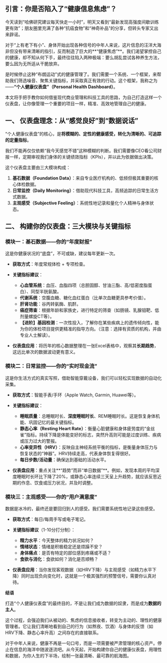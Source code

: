 ## **引言：你是否陷入了“健康信息焦虑”？**

今天读到“哈佛研究建议每天快走一小时”，明天又看到“最新发现高强度间歇训练更有效”；朋友圈里充满了各种“抗癌食物”和“神奇补品”的分享，但转头专家又出来辟谣。

对于“上有老下有小”、身体开始出现各种信号的中年人来说，这片信息的汪洋大海非但没有带来清晰的指引，反而制造了巨大的**“健康焦虑”**。我们渴望掌控自己的健康，却不知从何下手，最终往往陷入两种极端：要么胡乱尝试各种养生方法，要么因为无所适从干脆放弃。

是时候停止这种“布朗运动”式的健康管理了。我们需要一个系统、一个框架，来帮助我们筛选噪音、聚焦关键指标，并采取真正有效的行动。这个框架，我称之为——**“个人健康仪表盘”（Personal Health Dashboard）**。

本文将手把手教你如何借鉴现代商业管理和科技工具的思路，为自己打造这样一个仪表盘，让你像管理一个重要的项目一样，精准、高效地管理自己的健康。

## **一、 仪表盘理念：从“感觉良好”到“数据说话”**

“个人健康仪表盘”的核心，是**将模糊的、定性的健康感受，转化为清晰的、可追踪的定量指标**。

我们不能再仅仅依赖“我今天感觉不错”这种模糊的判断。我们需要像CEO看公司财报一样，定期审视我们身体的关键绩效指标（KPIs），并以此为依据做出决策。

这个仪表盘主要由三大模块构成：

1.  **基石数据（Foundation Data）**：来自专业医疗机构的、低频但极其重要的核心体检数据。
2.  **日常监控（Daily Monitoring）**：借助现代科技工具，高频追踪的日常生活方式数据。
3.  **主观感受（Subjective Feeling）**：系统性地记录和量化个人精神与身体状态。

## **二、 构建你的仪表盘：三大模块与关键指标**

### **模块一：基石数据——你的“年度财报”**

这是你健康状况的“底盘”，不可或缺，建议每年更新一次。

* **获取方式**：年度常规体检 + 专项检查。
* **关键指标建议**：
    * **心血管系统**：血压、血脂四项（总胆固醇、甘油三酯、高/低密度脂蛋白）、同型半胱氨酸。
    * **代谢系统**：空腹血糖、糖化血红蛋白（比单次血糖更具参考价值）。
    * **肝肾功能**：谷丙转氨酶、肌酐。
    * **癌症筛查**：根据年龄和家族史，进行特定的筛查（如肠镜、乳腺钼靶、低剂量螺旋CT等）。
    * **【进阶】基因检测**：一次性投入，了解你在某些疾病上的遗传倾向性，能为你的体检项目提供更精准的指导方向。（注意：选择有资质的机构，并由专业人士解读）。

* **仪表盘应用**：将历年的核心数据整理在一张Excel表格中，观察其**长期趋势**，这远比单次的数据波动更有意义。

### **模块二：日常监控——你的“实时现金流”**

这是你生活方式的真实写照，借助智能穿戴设备，我们可以轻松实现数据的自动化采集。

* **获取方式**：智能手表/手环（Apple Watch, Garmin, Huawei等）。
* **关键指标建议**：
    * **睡眠质量**：总睡眠时长、**深度睡眠时长**、REM睡眠时长。这是恢复身体机能、巩固记忆的最关键指标。
    * **静态心率（Resting Heart Rate）**：衡量心脏健康和身体疲劳度的“金丝雀”指标。持续下降是体能变好的标志，突然升高则可能是过度训练、疾病或压力过大的警报。
    * **心率变异性（HRV）**：反映自主神经系统平衡的指标，是衡量身体压力与恢复状态的“神器”。HRV持续走高，代表身体恢复得很好。
    * **每日步数/活动量**：确保达到基础的活动水平。

* **仪表盘应用**：重点关注**“趋势”而非“单日数据”**。例如，发现本周的平均深度睡眠时长环比下降了20%，或静态心率连续三天呈上升趋势，就应该反思近期的作息、饮食或压力状况，并及时调整。

### **模块三：主观感受——你的“用户满意度”**

数据是冰冷的，最终还是要回归到人的感受。我们需要系统性地记录这些感受。

* **获取方式**：每日/每周手写或电子笔记。
* **关键指标建议**（1-10分打分制）：
    * **精力水平**：今天整体的精力状况如何？
    * **情绪状态**：情绪是积极稳定还是烦躁不安？
    * **身体痛点**：是否有特定的部位感到疼痛或不适？
    * **食欲与消化**：食欲如何？消化是否顺畅？

* **仪表盘应用**：当你发现客观数据（如HRV下降）与主观感受（如精力水平下降）同时出现负向变化时，这就是一个极其强烈的预警信号，需要你认真对待。

**结语**

打造“个人健康仪表盘”的最终目的，不是让我们成为数据的奴隶，而是成为**数据的主人**。

这个过程，会强迫我们从被动的、焦虑的信息接收者，转变为主动的、理性的健康管理者。它让我们清晰地看到自己的行为（如熬夜、饮酒）与身体的反馈（如HRV下降、静态心率升高）之间存在的直接联系。

对于中年人来说，健康不再是一句口号，而是一项需要被严肃管理的核心资产。停止在信息的海洋中随波逐流吧。从今天起，开始构建你自己的健康仪表盘，用理性和数据，为你人生的下半场，绘制一张最清晰、最可靠的航海图。

